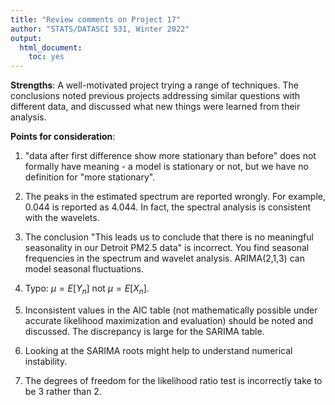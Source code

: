 ```yaml
---
title: "Review comments on Project 17"
author: "STATS/DATASCI 531, Winter 2022"
output:
  html_document:
    toc: yes
---
```


**Strengths**: A well-motivated project trying a range of techniques. The conclusions noted previous projects addressing similar questions with different data, and discussed what new things were learned from their analysis.

**Points for consideration**:

1. "data after first difference show more stationary than before" does not formally have meaning - a model is stationary or not, but we have no definition for "more stationary".

2. The peaks in the estimated spectrum are reported wrongly. For example, 0.044 is reported as 4.044. In fact, the spectral analysis is consistent with the wavelets.

3. The conclusion "This leads us to conclude that there is no meaningful seasonality in our Detroit PM2.5 data" is incorrect. You find seasonal frequencies in the spectrum and wavelet analysis. ARIMA(2,1,3) can model seasonal fluctuations.

4. Typo: $\mu=E[Y_n]$ not $\mu=E[X_n]$.

5. Inconsistent values in the AIC table (not mathematically possible under accurate likelihood maximization and evaluation) should be noted and discussed. The discrepancy is large for the SARIMA table.

6. Looking at the SARIMA roots might help to understand numerical instability.

7. The degrees of freedom for the likelihood ratio test is incorrectly take to be 3 rather than 2. 





